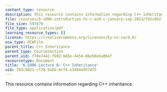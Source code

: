 ```yaml
---
content_type: resource
description: This resource contains information regarding C++ inheritance.
file: /courses/6-s096-introduction-to-c-and-c-january-iap-2013/792c0821cf289a0b8cf4e3494e997df5_MIT6_S096_IAP13_lec6.pdf
file_size: 597679
file_type: application/pdf
learning_resource_types: []
license: https://creativecommons.org/licenses/by-nc-sa/4.0/
ocw_type: OCWFile
parent_title: C++ Inheritance
parent_type: CourseSection
parent_uid: f70e7442-f692-8d5e-4454-66e50eba0b4f
resourcetype: Document
title: '6.S096 Lecture 6: C++ Inheritance'
uid: 792c0821-cf28-9a0b-8cf4-e3494e997df5
---
```

This resource contains information regarding C++ inheritance.